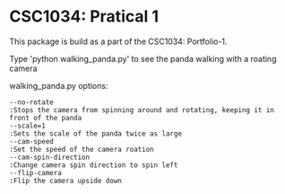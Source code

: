 CSC1034: Pratical 1
===================

This package is build as a part of the CSC1034: Portfolio-1.

Type 'python walking_panda.py' to see the panda walking with a roating camera

walking_panda.py options:

    --no-rotate
    :Stops the camera from spinning around and rotating, keeping it in front of the panda
    --scale=1
    :Sets the scale of the panda twice as large
    --cam-speed
    :Set the speed of the camera roation
    --cam-spin-direction
    :Change camera spin direction to spin left
    --flip-camera
    :Flip the camera upside down
